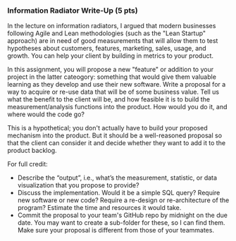 ### Information Radiator Write-Up (5 pts)

In the lecture on information radiators, I argued that modern businesses following Agile and Lean methodologies (such as the "Lean Startup" approach) are in need of good measurements that will allow them to test hypotheses about customers, features, marketing, sales, usage, and growth. You can help your client by building in metrics to your product.  

In this assignment, you will propose a new "feature" or addition to your project in the latter cateogory: something that would give them valuable learning as they develop and use their new software. Write a proposal for a way to acquire or re-use data that will be of some business value. Tell us what the benefit to the client will be, and how feasible it is to build the measurement/analysis functions into the product. How would you do it, and where would the code go? 

This is a hypothetical; you don't actually have to build your proposed mechanism into the product.  But it should be a well-reasoned proposal so that the client can consider it and decide whether they want to add it to the product backlog.

For full credit:

- Describe the “output”, i.e., what’s the measurement, statistic, or data visualization that you propose to provide?
- Discuss the implementation. Would it be a simple SQL query? Require new software or new code? Require a re-design or re-architecture of the program? Estimate the time and resources it would take.
- Commit the proposal to your team's GitHub repo by midnight on the due date.  You may want to create a sub-folder for these, so I can find them.  Make sure your proposal is different from those of your teammates.

